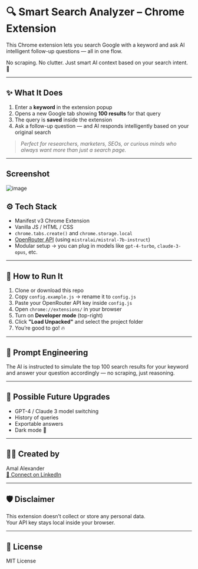 # 🔍 Smart Search Analyzer – Chrome Extension

This Chrome extension lets you search Google with a keyword and ask AI intelligent follow-up questions — all in one flow.

No scraping. No clutter. Just smart AI context based on your search intent. 🤖

---

## ✨ What It Does

1. Enter a **keyword** in the extension popup  
2. Opens a new Google tab showing **100 results** for that query  
3. The query is **saved** inside the extension  
4. Ask a follow-up question — and AI responds intelligently based on your original search  

> _Perfect for researchers, marketers, SEOs, or curious minds who always want more than just a search page._

---
## Screenshot
![image](https://github.com/user-attachments/assets/5684923b-000f-43a8-bd79-0542bb5a14d6)

## ⚙️ Tech Stack

- Manifest v3 Chrome Extension  
- Vanilla JS / HTML / CSS  
- `chrome.tabs.create()` and `chrome.storage.local`  
- [OpenRouter API](https://openrouter.ai/) (using `mistralai/mistral-7b-instruct`)  
- Modular setup → you can plug in models like `gpt-4-turbo`, `claude-3-opus`, etc.

---

## 🚀 How to Run It

1. Clone or download this repo  
2. Copy `config.example.js` → rename it to `config.js`  
3. Paste your OpenRouter API key inside `config.js`  
4. Open `chrome://extensions/` in your browser  
5. Turn on **Developer mode** (top-right)  
6. Click **"Load Unpacked"** and select the project folder  
7. You’re good to go! 🔥

---

## 🧠 Prompt Engineering

The AI is instructed to simulate the top 100 search results for your keyword and answer your question accordingly — no scraping, just reasoning.

---

## 🧪 Possible Future Upgrades

- GPT-4 / Claude 3 model switching  
- History of queries  
- Exportable answers  
- Dark mode 🖤

---

## 👨‍💻 Created by

Amal Alexander  
[🔗 Connect on LinkedIn](https://www.linkedin.com/in/amal-alexander-305780131/)

---

## 🛡️ Disclaimer

This extension doesn’t collect or store any personal data.  
Your API key stays local inside your browser.

---

## 📂 License

MIT License
